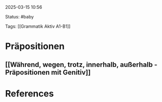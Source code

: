 2025-03-15 10:56

Status: #baby 

Tags: [[Grammatik Aktiv A1-B1]]


# Präpositionen


## [[Während, wegen, trotz, innerhalb, außerhalb - Präpositionen mit Genitiv]]












# References